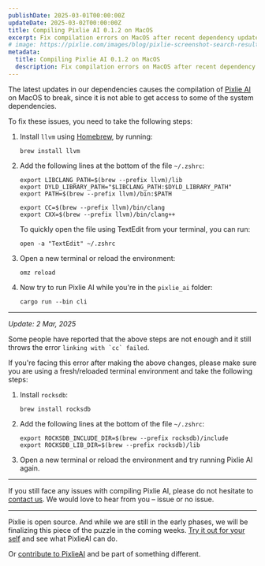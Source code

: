 ```yaml
---
publishDate: 2025-03-01T00:00:00Z
updateDate: 2025-03-02T00:00:00Z
title: Compiling Pixlie AI 0.1.2 on MacOS
excerpt: Fix compilation errors on MacOS after recent dependency updates.
# image: https://pixlie.com/images/blog/pixlie-screenshot-search-results.png
metadata:
  title: Compiling Pixlie AI 0.1.2 on MacOS
  description: Fix compilation errors on MacOS after recent dependency updates.
---
```


The latest updates in our dependencies causes the compilation of [Pixlie AI](https://github.com/pixlie/PixlieAI) on MacOS to break,
since it is not able to get access to some of the system dependencies.

To fix these issues, you need to take the following steps:
1. Install `llvm` using [Homebrew](https://brew.sh/), by running:
    ```shell
    brew install llvm
    ```
2. Add the following lines at the bottom of the file `~/.zshrc`:
    ```shell
    export LIBCLANG_PATH=$(brew --prefix llvm)/lib
    export DYLD_LIBRARY_PATH="$LIBCLANG_PATH:$DYLD_LIBRARY_PATH"
    export PATH=$(brew --prefix llvm)/bin:$PATH

    export CC=$(brew --prefix llvm)/bin/clang
    export CXX=$(brew --prefix llvm)/bin/clang++
    ```
    To quickly open the file using TextEdit from your terminal, you can run:
    ```shell
    open -a "TextEdit" ~/.zshrc
    ```
3. Open a new terminal or reload the environment:
    ```shell
    omz reload
    ```
4. Now try to run Pixlie AI while you're in the `pixlie_ai` folder:
    ```shell
    cargo run --bin cli
    ```

---
_Update: 2 Mar, 2025_

Some people have reported that the above steps are not enough and it still throws the error ``linking with `cc` failed``.

If you're facing this error after making the above changes, please make sure you are using a fresh/reloaded terminal environment and take the following steps:

1. Install `rocksdb`:
    ```shell
    brew install rocksdb
    ```
2. Add the following lines at the bottom of the file `~/.zshrc`:
    ```shell
    export ROCKSDB_INCLUDE_DIR=$(brew --prefix rocksdb)/include
    export ROCKSDB_LIB_DIR=$(brew --prefix rocksdb)/lib
    ```
3. Open a new terminal or reload the environment and try running Pixlie AI again.
---

If you still face any issues with compiling Pixlie AI, please do not hesitate to [contact us](https://pixlie.com/contact). We would love to hear from you – issue or no issue.

---

Pixlie is open source. And while we are still in the early phases, we will be finalizing this piece of the puzzle in the coming weeks. [Try it out for your self](https://github.com/pixlie/PixlieAI) and see what PixlieAI can do. 

Or [contribute to PixlieAI](https://github.com/pixlie/PixlieAI) and be part of something different. 